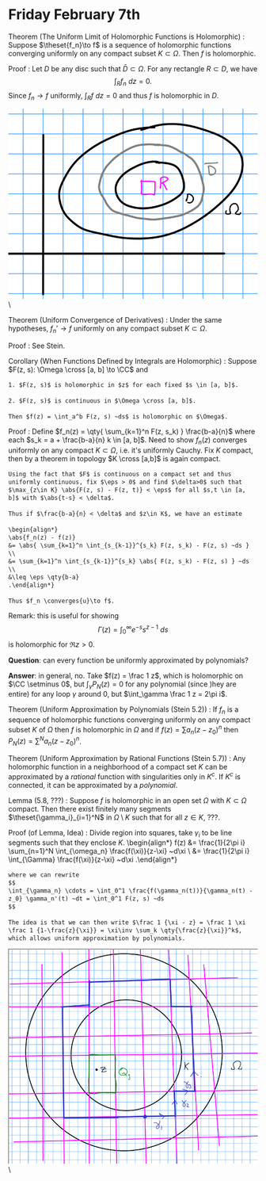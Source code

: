 # Friday February 7th

Theorem (The Uniform Limit of Holomorphic Functions is Holomorphic)
: 	Suppose $\theset{f_n}\to f$ is a sequence of holomorphic functions converging uniformly on any compact subset $K \subset \Omega$.
	Then $f$ is holomorphic.

Proof
: 	Let $D$ be any disc such that $\bar D \subset \Omega$.
	For any rectangle $R \subset D$, we have $$\int_R f_n ~dz = 0.$$
	Since $f_n \to f$ uniformly, $\int_R f ~dz = 0$ and thus $f$ is holomorphic in $D$.

![Image](figures/2020-02-07-13:36.png)\

Theorem (Uniform Convergence of Derivatives)
: 	Under the same hypotheses, $f_n' \to f$ uniformly on any compact subset $K \subset \Omega$.

Proof
: 	See Stein.

Corollary (When Functions Defined by Integrals are Holomorphic)
: 	Suppose $F(z, s): \Omega \cross [a, b] \to \CC$ and

	1. $F(z, s)$ is holomorphic in $z$ for each fixed $s \in [a, b]$.

	2. $F(z, s)$ is continuous in $\Omega \cross [a, b]$.

	Then $f(z) = \int_a^b F(z, s) ~ds$ is holomorphic on $\Omega$.

Proof
: 	Define $f_n(z) = \qty{ \sum_{k=1}^n F(z, s_k) } \frac{b-a}{n}$ where each $s_k = a + \frac{b-a}{n} k \in [a, b]$.
	Need to show $f_n(z)$ converges uniformly on any compact $K \subset \Omega$, i.e. it's uniformly Cauchy.
	Fix $K$ compact, then by a theorem in topology $K \cross [a,b]$ is again compact.
	
	Using the fact that $F$ is continuous on a compact set and thus uniformly continuous, fix $\eps > 0$ and find $\delta>0$ such that $\max_{z\in K} \abs{F(z, s) - F(z, t)} < \eps$ for all $s,t \in [a, b]$ with $\abs{t-s} < \delta$.

	Thus if $\frac{b-a}{n} < \delta$ and $z\in K$, we have an estimate

	\begin{align*}
	\abs{f_n(z) - f(z)} 
	&= \abs{ \sum_{k=1}^n \int_{s_{k-1}}^{s_k} F(z, s_k) - F(z, s) ~ds } \\
	&= \sum_{k=1}^n \int_{s_{k-1}}^{s_k} \abs{ F(z, s_k) - F(z, s) } ~ds \\
	&\leq \eps \qty{b-a} 
	.\end{align*}

	Thus $f_n \converges{u}\to f$.


Remark: this is useful for showing $$\Gamma(z) = \int_0^\infty e^{-s} s^{z-1} ~ds$$ is holomorphic for $\Re z > 0$.

**Question**: can every function be uniformly approximated by polynomials?

**Answer**: in general, no.
Take $f(z) = \frac 1 z$, which is holomorphic on $\CC \setminus 0$, but $\int_\gamma P_N(z) = 0$ for any polynomial (since )hey are entire) for any loop $\gamma$ around 0, but $\int_\gamma \frac 1 z = 2\pi i$.

Theorem (Uniform Approximation by Polynomials (Stein 5.2))
: 	If $f_n$ is a sequence of holomorphic functions converging uniformly on any compact subset $K$ of $\Omega$ then $f$ is holomorphic in $\Omega$ and if $f(z) = \sum a_n (z- z_0)^n$ then $P_N(z) = \sum^N a_n (z-z_0)^n$.

Theorem (Uniform Approximation by Rational Functions (Stein 5.7))
: 	Any holomorphic function in a neighborhood of a compact set $K$ can be approximated by a *rational* function with singularities only in $K^c$.
		If $K^c$ is connected, it can be approximated by a *polynomial*.

Lemma (5.8, ???)
: 	Suppose $f$ is holomorphic in an open set $\Omega$ with $K\subset \Omega$ compact.
		Then there exist finitely many segments $\theset{\gamma_i}_{i=1}^N$ in $\Omega\setminus K$ such that for all $z\in K$, ???.

Proof (of Lemma, Idea)
: 	Divide region into squares, take $\gamma_i$ to be line segments such that they enclose $K$.
	\begin{align*}
	f(z) 
	&= \frac{1}{2\pi i} \sum_{n=1}^N \int_{\omega_n} \frac{f(\xi)}{z-\xi} ~d\xi \\
	&= \frac{1}{2\pi i} \int_{\Gamma} \frac{f(\xi)}{z-\xi} ~d\xi
	.\end{align*}

	where we can rewrite 
	$$
	\int_{\gamma_n} \cdots = \int_0^1 \frac{f(\gamma_n(t))}{\gamma_n(t) - z_0} \gamma_n'(t) ~dt = \int_0^1 F(z, s) ~ds
	$$

	The idea is that we can then write $\frac 1 {\xi - z} = \frac 1 \xi \frac 1 {1-\frac{z}{\xi}} = \xi\inv \sum_k \qty{\frac{z}{\xi}}^k$, which allows uniform approximation by polynomials.

![Image](figures/2020-02-07-19:51.png)\
